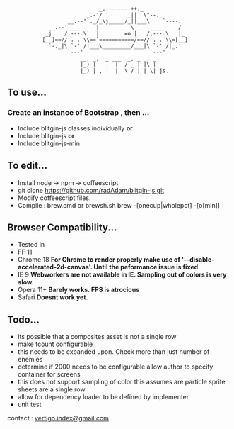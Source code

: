 
                                 _..-------++._
                             _.-'/ |      _||  \"--._
                       __.--'`._/_\j_____/_||___\    `----.
                  _.--'_____    |          \     _____    /
                _j    /,---.\   |        =o |   /,---.\   |_
               [__]==// .-. \\==`===========/==// .-. \\=[__]
                 `-._|\ `-' /|___\_________/___|\ `-' /|_.'  
                       `---'                     `---'
					       __, _,  _ ___  _, _ _, _ 
						   |_) |   |  |  / _ | |\ | 
						   |_) | , |  |  \ / | | \| js.

## To use...
### Create an instance of Bootstrap , then ...
- Include blitgin-js classes individually
**or**
- Include blitgin-js
**or**
- Include blitgin-js-min

## To edit...
- Install node -> npm -> coffeescript
- git clone https://github.com/radAdam/blitgin-js.git
- Modify coffeescript files.
- Compile : brew.cmd or brewsh.sh brew -[onecup|wholepot] -[o[min]]

## Browser Compatibility...
- Tested in 
 - FF 11
 - Chrome 18 **For Chrome to render properly make use of '--disable-accelerated-2d-canvas'. Until the peformance issue is fixed**
 - IE 9 **Webworkers are not available in IE. Sampling out of colors is very slow.**
 - Opera 11+ **Barely works. FPS is atrocious**
 - Safari **Doesnt work yet.**

## Todo...
- its possible that a composites asset is not a single row 
- make fcount configurable
- this needs to be expanded upon. Check more than just number of enemies
- determine if 2000 needs to be configurable allow author to specify container for screens 
- this does not support sampling of color this assumes are particle sprite sheets are a single row 
- allow for dependency loader to be defined by implementer
- unit test

contact : vertigo.index@gmail.com